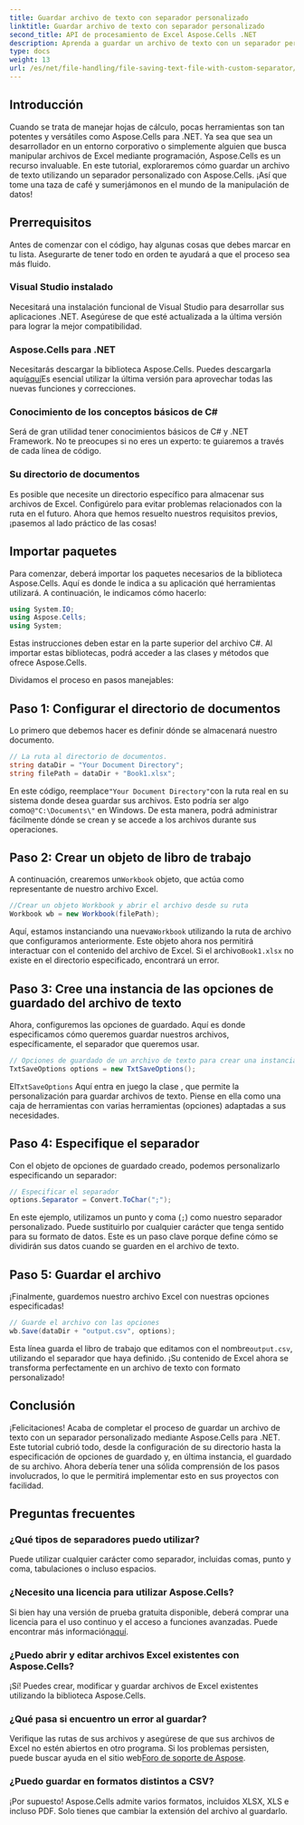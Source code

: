 ```yaml
---
title: Guardar archivo de texto con separador personalizado
linktitle: Guardar archivo de texto con separador personalizado
second_title: API de procesamiento de Excel Aspose.Cells .NET
description: Aprenda a guardar un archivo de texto con un separador personalizado mediante Aspose.Cells para .NET. Guía paso a paso y consejos incluidos.
type: docs
weight: 13
url: /es/net/file-handling/file-saving-text-file-with-custom-separator/
---
```

## Introducción
Cuando se trata de manejar hojas de cálculo, pocas herramientas son tan potentes y versátiles como Aspose.Cells para .NET. Ya sea que sea un desarrollador en un entorno corporativo o simplemente alguien que busca manipular archivos de Excel mediante programación, Aspose.Cells es un recurso invaluable. En este tutorial, exploraremos cómo guardar un archivo de texto utilizando un separador personalizado con Aspose.Cells. ¡Así que tome una taza de café y sumerjámonos en el mundo de la manipulación de datos!
## Prerrequisitos
Antes de comenzar con el código, hay algunas cosas que debes marcar en tu lista. Asegurarte de tener todo en orden te ayudará a que el proceso sea más fluido.
### Visual Studio instalado
Necesitará una instalación funcional de Visual Studio para desarrollar sus aplicaciones .NET. Asegúrese de que esté actualizada a la última versión para lograr la mejor compatibilidad.
### Aspose.Cells para .NET
 Necesitarás descargar la biblioteca Aspose.Cells. Puedes descargarla aquí[aquí](https://releases.aspose.com/cells/net/)Es esencial utilizar la última versión para aprovechar todas las nuevas funciones y correcciones.
### Conocimiento de los conceptos básicos de C#
Será de gran utilidad tener conocimientos básicos de C# y .NET Framework. No te preocupes si no eres un experto: te guiaremos a través de cada línea de código.
### Su directorio de documentos
Es posible que necesite un directorio específico para almacenar sus archivos de Excel. Configúrelo para evitar problemas relacionados con la ruta en el futuro.
Ahora que hemos resuelto nuestros requisitos previos, ¡pasemos al lado práctico de las cosas!
## Importar paquetes
Para comenzar, deberá importar los paquetes necesarios de la biblioteca Aspose.Cells. Aquí es donde le indica a su aplicación qué herramientas utilizará. A continuación, le indicamos cómo hacerlo:
```csharp
using System.IO;
using Aspose.Cells;
using System;
```
Estas instrucciones deben estar en la parte superior del archivo C#. Al importar estas bibliotecas, podrá acceder a las clases y métodos que ofrece Aspose.Cells.

Dividamos el proceso en pasos manejables:
## Paso 1: Configurar el directorio de documentos
Lo primero que debemos hacer es definir dónde se almacenará nuestro documento. 
```csharp
// La ruta al directorio de documentos.
string dataDir = "Your Document Directory";
string filePath = dataDir + "Book1.xlsx";
```
 En este código, reemplace`"Your Document Directory"`con la ruta real en su sistema donde desea guardar sus archivos. Esto podría ser algo como`@"C:\Documents\"` en Windows. De esta manera, podrá administrar fácilmente dónde se crean y se accede a los archivos durante sus operaciones.
## Paso 2: Crear un objeto de libro de trabajo
 A continuación, crearemos un`Workbook` objeto, que actúa como representante de nuestro archivo Excel. 
```csharp
//Crear un objeto Workbook y abrir el archivo desde su ruta
Workbook wb = new Workbook(filePath);
```
 Aquí, estamos instanciando una nueva`Workbook` utilizando la ruta de archivo que configuramos anteriormente. Este objeto ahora nos permitirá interactuar con el contenido del archivo de Excel. Si el archivo`Book1.xlsx` no existe en el directorio especificado, encontrará un error.
## Paso 3: Cree una instancia de las opciones de guardado del archivo de texto
Ahora, configuremos las opciones de guardado. Aquí es donde especificamos cómo queremos guardar nuestros archivos, específicamente, el separador que queremos usar.
```csharp
// Opciones de guardado de un archivo de texto para crear una instancia
TxtSaveOptions options = new TxtSaveOptions();
```
 El`TxtSaveOptions` Aquí entra en juego la clase , que permite la personalización para guardar archivos de texto. Piense en ella como una caja de herramientas con varias herramientas (opciones) adaptadas a sus necesidades.
## Paso 4: Especifique el separador
Con el objeto de opciones de guardado creado, podemos personalizarlo especificando un separador:
```csharp
// Especificar el separador
options.Separator = Convert.ToChar(";");
```
En este ejemplo, utilizamos un punto y coma (`;`) como nuestro separador personalizado. Puede sustituirlo por cualquier carácter que tenga sentido para su formato de datos. Este es un paso clave porque define cómo se dividirán sus datos cuando se guarden en el archivo de texto.
## Paso 5: Guardar el archivo
¡Finalmente, guardemos nuestro archivo Excel con nuestras opciones especificadas!
```csharp
// Guarde el archivo con las opciones
wb.Save(dataDir + "output.csv", options);
```
 Esta línea guarda el libro de trabajo que editamos con el nombre`output.csv`, utilizando el separador que haya definido. ¡Su contenido de Excel ahora se transforma perfectamente en un archivo de texto con formato personalizado!
## Conclusión
¡Felicitaciones! Acaba de completar el proceso de guardar un archivo de texto con un separador personalizado mediante Aspose.Cells para .NET. Este tutorial cubrió todo, desde la configuración de su directorio hasta la especificación de opciones de guardado y, en última instancia, el guardado de su archivo. Ahora debería tener una sólida comprensión de los pasos involucrados, lo que le permitirá implementar esto en sus proyectos con facilidad.
## Preguntas frecuentes
### ¿Qué tipos de separadores puedo utilizar?
Puede utilizar cualquier carácter como separador, incluidas comas, punto y coma, tabulaciones o incluso espacios.
### ¿Necesito una licencia para utilizar Aspose.Cells?
 Si bien hay una versión de prueba gratuita disponible, deberá comprar una licencia para el uso continuo y el acceso a funciones avanzadas. Puede encontrar más información[aquí](https://purchase.aspose.com/buy).
### ¿Puedo abrir y editar archivos Excel existentes con Aspose.Cells?
¡Sí! Puedes crear, modificar y guardar archivos de Excel existentes utilizando la biblioteca Aspose.Cells.
### ¿Qué pasa si encuentro un error al guardar?
Verifique las rutas de sus archivos y asegúrese de que sus archivos de Excel no estén abiertos en otro programa. Si los problemas persisten, puede buscar ayuda en el sitio web[Foro de soporte de Aspose](https://forum.aspose.com/c/cells/9).
### ¿Puedo guardar en formatos distintos a CSV?
¡Por supuesto! Aspose.Cells admite varios formatos, incluidos XLSX, XLS e incluso PDF. Solo tienes que cambiar la extensión del archivo al guardarlo.